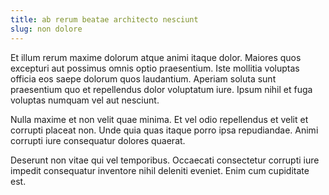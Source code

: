 ```yaml
---
title: ab rerum beatae architecto nesciunt
slug: non dolore
---
```


Et illum rerum maxime dolorum atque animi itaque dolor. Maiores quos excepturi aut possimus omnis optio praesentium. Iste mollitia voluptas officia eos saepe dolorum quos laudantium. Aperiam soluta sunt praesentium quo et repellendus dolor voluptatum iure. Ipsum nihil et fuga voluptas numquam vel aut nesciunt.

Nulla maxime et non velit quae minima. Et vel odio repellendus et velit et corrupti placeat non. Unde quia quas itaque porro ipsa repudiandae. Animi corrupti iure consequatur dolores quaerat.

Deserunt non vitae qui vel temporibus. Occaecati consectetur corrupti iure impedit consequatur inventore nihil deleniti eveniet. Enim cum cupiditate est.
